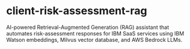 # client-risk-assessment-rag
AI-powered Retrieval-Augmented Generation (RAG) assistant that automates risk-assessment responses for IBM SaaS services using IBM Watson embeddings, Milvus vector database, and AWS Bedrock LLMs.
